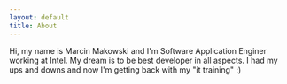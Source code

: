 ```yaml
---
layout: default
title: About
---
```


Hi, my name is Marcin Makowski and I'm Software Application Enginer working at Intel. My dream is to be best developer in all aspects. I had my ups and downs
and now I'm getting back with my "it training" :)